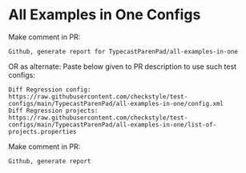 # All Examples in One Configs
Make comment in PR:
```
Github, generate report for TypecastParenPad/all-examples-in-one
```
OR as alternate:
Paste below given to PR description to use such test configs:
```
Diff Regression config: https://raw.githubusercontent.com/checkstyle/test-configs/main/TypecastParenPad/all-examples-in-one/config.xml
Diff Regression projects: https://raw.githubusercontent.com/checkstyle/test-configs/main/TypecastParenPad/all-examples-in-one/list-of-projects.properties
```
Make comment in PR:
```
Github, generate report
```
